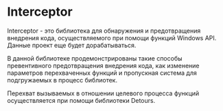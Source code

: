 # Interceptor
Interceptor - это библиотека для обнаружения и предотвращения внедрения кода, осуществляемого при помощи функций Windows API.
Данные проект еще будет дорабатываться.

В данной библиотеке продемонстрированы такие способы превентивного предотвращения внедрения кода, как изменение параметров перехваченных функций и пропускная система для подгружаемых в процесс библиотек.

Перехват вызываемых в отношении целевого процесса функций осуществляется при помощи библиотеки Detours.
